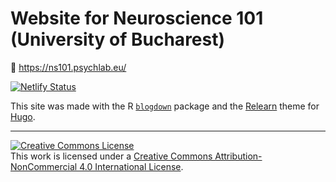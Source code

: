 # Website for Neuroscience 101 (University of Bucharest)

🔗 https://ns101.psychlab.eu/

[![Netlify Status](https://api.netlify.com/api/v1/badges/47b0eb23-9db9-4577-a941-cada784be790/deploy-status)](https://app.netlify.com/sites/ns101/deploys)

This site was made with the R [`blogdown`](https://github.com/rstudio/blogdown) package and the [Relearn](https://github.com/McShelby/hugo-theme-relearn) theme for [Hugo](https://gohugo.io).

<hr> 

<a rel="license" href="http://creativecommons.org/licenses/by-nc/4.0/"><img alt="Creative Commons License" style="border-width:0" src="https://i.creativecommons.org/l/by-nc/4.0/88x31.png" /></a><br />This work is licensed under a <a rel="license" href="http://creativecommons.org/licenses/by-nc/4.0/">Creative Commons Attribution-NonCommercial 4.0 International License</a>.
